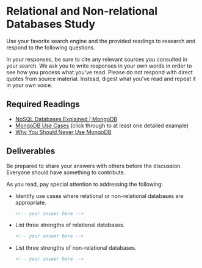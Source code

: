 # Relational and Non-relational Databases Study

Use your favorite search engine and the provided readings to research and
respond to the following questions.

In your responses, be sure to cite any relevant sources you consulted in your
search. We ask you to write responses in your own words in order to see how you
process what you've read. Please do not respond with direct quotes from source
material. Instead, digest what you've read and repeat it in your own voice.

## Required Readings

- [NoSQL Databases Explained | MongoDB](https://www.mongodb.com/nosql-explained)
- [MongoDB Use Cases](http://docs.mongodb.org/ecosystem/use-cases/) (click
    through to at least one detailed example)
- [Why You Should Never Use MongoDB](http://www.sarahmei.com/blog/2013/11/11/why-you-should-never-use-mongodb/)

## Deliverables

Be prepared to share your answers with others before the discussion. Everyone
should have something to contribute.

As you read, pay special attention to addressing the following:

- Identify use cases where relational or non-relational databases are appropriate.
    ```md
    <!-- your answer here -->
    ```
- List three strengths of relational databases.
    ```md
    <!-- your answer here -->
    ```
- List three strengths of non-relational databases.
    ```md
    <!-- your answer here -->
